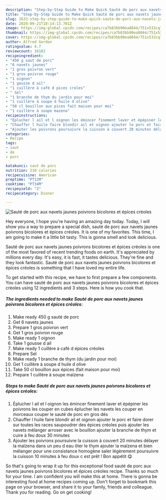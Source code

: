 ```yaml
---
description: "Step-by-Step Guide to Make Quick Sauté de porc aux navets jaunes poivrons bicolores et épices créoles"
title: "Step-by-Step Guide to Make Quick Sauté de porc aux navets jaunes poivrons bicolores et épices créoles"
slug: 2633-step-by-step-guide-to-make-quick-saute-de-porc-aux-navets-jaunes-poivrons-bicolores-et-epices-creoles
date: 2020-09-21T18:14:13.701Z
image: https://img-global.cpcdn.com/recipes/ca7b83bb90ea8844/751x532cq70/saute-de-porc-aux-navets-jaunes-poivrons-bicolores-et-epices-creoles-photo-principale-de-la-recette.jpg
thumbnail: https://img-global.cpcdn.com/recipes/ca7b83bb90ea8844/751x532cq70/saute-de-porc-aux-navets-jaunes-poivrons-bicolores-et-epices-creoles-photo-principale-de-la-recette.jpg
cover: https://img-global.cpcdn.com/recipes/ca7b83bb90ea8844/751x532cq70/saute-de-porc-aux-navets-jaunes-poivrons-bicolores-et-epices-creoles-photo-principale-de-la-recette.jpg
author: Alfred Gordon
ratingvalue: 4.7
reviewcount: 16182
recipeingredient:
- "450 g saut de porc"
- "6 navets jaunes"
- "1 gros poivron vert"
- "1 gros poivron rouge"
- "1 oignon"
- "1 gousse d ail"
- "1 cuillère à café d pices croles"
- " Sel"
- "1 branche de thym du jardin pour moi"
- "1 cuillère à soupe d huile d olive"
- "50 cl bouillon aux pices fait maison pour moi"
- "1 cuillère à soupe mazena"
recipeinstructions:
- "Éplucher l ail et l oignon les émincer finement laver et épépiner les poivrons les couper en cubes éplucher les navets les couper en morceaux couper le sauté de porc en gros dés"
- "Chauffer l huile faire blondir ail et oignon ajouter le porc et faire dorer sur toutes les races saupoudrer des épices créoles puis ajouter les navets mélanger arroser avec le bouillon ajouter la branche de thym et cuire à feu doux 30 minutes"
- "Ajouter les poivrons poursuivre la cuisson à couvert 20 minutes délayer la maïzena dans un peu d eau ôter le thym ajouter la maïzena et bien mélanger pour une consistance homogène saler légèrement poursuivre la cuisson 10 minutes à feu doux c est prêt ! Bon appétit 😋"
categories:
- Recipe
tags:
- saut
- de
- porc

katakunci: saut de porc 
nutrition: 210 calories
recipecuisine: American
preptime: "PT12M"
cooktime: "PT34M"
recipeyield: "2"
recipecategory: Dinner

---
```



![Sauté de porc aux navets jaunes poivrons bicolores et épices créoles](https://img-global.cpcdn.com/recipes/ca7b83bb90ea8844/751x532cq70/saute-de-porc-aux-navets-jaunes-poivrons-bicolores-et-epices-creoles-photo-principale-de-la-recette.jpg)

Hey everyone, I hope you're having an amazing day today. Today, I will show you a way to prepare a special dish, sauté de porc aux navets jaunes poivrons bicolores et épices créoles. It is one of my favorites. This time, I am going to make it a little bit tasty. This is gonna smell and look delicious.

Sauté de porc aux navets jaunes poivrons bicolores et épices créoles is one of the most favored of recent trending foods on earth. It's appreciated by millions every day. It's easy, it is fast, it tastes delicious. They're fine and they look fantastic. Sauté de porc aux navets jaunes poivrons bicolores et épices créoles is something that I have loved my entire life.




To get started with this recipe, we have to first prepare a few components. You can have sauté de porc aux navets jaunes poivrons bicolores et épices créoles using 12 ingredients and 3 steps. Here is how you cook that.

<!--inarticleads1-->

##### The ingredients needed to make Sauté de porc aux navets jaunes poivrons bicolores et épices créoles:

1. Make ready 450 g sauté de porc
1. Get 6 navets jaunes
1. Prepare 1 gros poivron vert
1. Get 1 gros poivron rouge
1. Make ready 1 oignon
1. Take 1 gousse d ail
1. Make ready 1 cuillère à café d épices créoles
1. Prepare  Sel
1. Make ready 1 branche de thym (du jardin pour moi)
1. Get 1 cuillère à soupe d huile d olive
1. Take 50 cl bouillon aux épices (fait maison pour moi)
1. Prepare 1 cuillère à soupe maïzena




<!--inarticleads2-->

##### Steps to make Sauté de porc aux navets jaunes poivrons bicolores et épices créoles:

1. Éplucher l ail et l oignon les émincer finement laver et épépiner les poivrons les couper en cubes éplucher les navets les couper en morceaux couper le sauté de porc en gros dés
1. Chauffer l huile faire blondir ail et oignon ajouter le porc et faire dorer sur toutes les races saupoudrer des épices créoles puis ajouter les navets mélanger arroser avec le bouillon ajouter la branche de thym et cuire à feu doux 30 minutes
1. Ajouter les poivrons poursuivre la cuisson à couvert 20 minutes délayer la maïzena dans un peu d eau ôter le thym ajouter la maïzena et bien mélanger pour une consistance homogène saler légèrement poursuivre la cuisson 10 minutes à feu doux c est prêt ! Bon appétit 😋




So that's going to wrap it up for this exceptional food sauté de porc aux navets jaunes poivrons bicolores et épices créoles recipe. Thanks so much for your time. I am confident you will make this at home. There is gonna be interesting food at home recipes coming up. Don't forget to bookmark this page on your browser, and share it to your family, friends and colleague. Thank you for reading. Go on get cooking!
